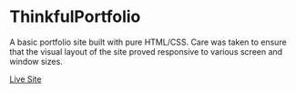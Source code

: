 # ThinkfulPortfolio
A basic portfolio site built with pure HTML/CSS. Care was taken to ensure that the visual layout of the site proved responsive to various screen and window sizes.

[Live Site](https://ryandavidmercado.github.io/ThinkfulPortfolio)
